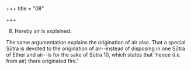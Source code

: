+++
title = "08"

+++


8. Hereby air is explained.

The same argumentation explains the origination of air also. That a special Sūtra is devoted to the origination of air--instead of disposing in one Sūtra of Ether and air--is for the sake of Sūtra 10, which states that 'hence (i.e. from air) there originated fire.'

